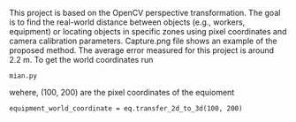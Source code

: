 This project is based on the OpenCV perspective transformation. The goal is to find the real-world distance between objects (e.g., workers, equipment) or locating objects in specific zones using pixel coordinates and camera calibration parameters. Capture.png file shows an example of the proposed method. The average error measured for this project is around 2.2 m.
To get the world coordinates run
```
mian.py
```
wehere, (100, 200) are the pixel coordinates of the equioment
```
equipment_world_coordinate = eq.transfer_2d_to_3d(100, 200)
```
